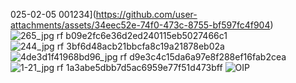 
025-02-05 001234](https://github.com/user-attachments/assets/34eec52e-74f0-473c-8755-bf597fc4f904) ![265_jpg rf b09e2fc6e36d2ed240115eb5027466c1](https://github.com/user-attachments/assets/287fd408-8f6b-4f5d-98c2-0321f10e7288)
![244_jpg rf 3bf6d48acb21bbcfa8c19a21878eb02a](https://github.com/user-attachments/assets/4204f09f-8e33-453d-a50e-7e28f36e80dd) ![4de3d1f41968bd96_jpg rf d9e3c4c15da6a97e8f288ef16fab2cea](https://github.com/user-attachments/assets/c230c123-091d-46b7-a836-274ea8e7a59e)
![1-21_jpg rf 1a3abe5dbb7d5ac6959e77f51d473bff](https://github.com/user-attachments/assets/a2c2d142-3cd3-4327-aa81-9c9546b74a28) ![OIP](https://github.com/user-attachments/assets/76e3b0e4-1bab-46c4-9710-60ae79cbfe52)
